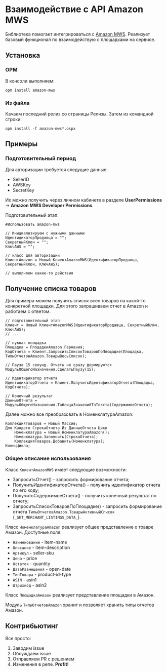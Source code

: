 # Взаимодействие с API Amazon MWS

Библиотека помогает интегрироваться с [Amazon MWS](https://developer.amazonservices.com/). Реализует базовый функционал по взаимодействую с площадками на сервисе.

## Установка

### OPM

В консоли выполняем:
```
opm install amazon-mws
```
### Из файла

Качаем последний релиз со страницы Релизы. Затем из командной строки:
```
opm install -f amazon-mws*.ospx
```

## Примеры

### Подготовительный период

Для авторизации требуется следущие данные:
* SellerID
* AWSKey
* SecretKey

Их можно получить через личном кабинете в разделе **UserPermissions** -> **Amazon MWS Developer Permissions**.

Подготовительный этап:
```bsl
#Использовать amazon-mws

// Инициализируем с нужными данными
ИдентификаторПродавца = "";
СекретныйКлюч = "";
КлючAWS = "";

// класс для авторизации
КлиентAmazon = Новый КлиентAmazonMWS(ИдентификаторПродавца, СекретныйКлюч, КлючAWS);

// выполняем какие-то действия
```

## Получение списка товаров

Для примера можем получить список всех товаров на какой-то конкретной площадки. Для этого запрашиваем отчет в Amazon и работаем с ответом.

```bsl
// подготовительный этап
Клиент = Новый КлиентAmazonMWS(ИдентификаторПродавца, СекретныйКлюч, КлючAWS);
// ...

// нужная площадка
Площадка = ПлощадкиAmazon.Германия;
КодОтчета = Клиент.ЗапроситьСписокТоваровПоПлощадке(Площадка, ТипыОтчетовAmazon.ТоварыВесьСписок);

// Пауза 15 секунд. Отчеты не сразу формируются
МодульОбщегоНазначения.СделатьПаузу(15);

// Идентификатор отчета
ИдентификаторОтчета = Клиент.ПолучитьИдентификаторОтчета(Площадка, КодОтчета);

// Конечный результат
ДанныеОтчета = МодульОбщегоНазначения.ТаблицаЗначенийТзТекста(СодержимоеОтчета);
```

Далее можно все преобразовать в НоменклатураAmazon:

```bsl
КоллекцияТоваров = Новый Массив;
Для Каждого СтрокаОтчета Из ДанныеОтчета Цикл
    Номенклатура = Новый НоменклатураAmazon();
    Номенклатура.Заполнить(СтрокаОтчета);
    КоллекцияТоваров.Добавить(Номенклатура);
КонецЦикла;
```

### Общее описание использования

Класс `КлиентAmazonMWS` имеет следующие возможности:
* ЗапроситьОтчет() - запросить формирование отчета;
* ПолучитьИдентификаторОтчета() - получить идентификатор отчета по его коду;
* ПолучитьСодержимоеОтчета() - получить конечный результат по отчету;
* ЗапроситьСписокТоваровПоПлощадке() - запросить формирование отчета `ТипыОтчетовAmazon.ТоварыАктивныйСписок` (`_GET_MERCHANT_LISTINGS_DATA_`).

Класс `НоменклатураAmazon` реализует общее представление о товаре Амазон.
Доступные поля:
* `Наименование` - item-name
* `Описание` - item-description
* `Артикул` - seller-sku
* `Цена` - price
* `Остаток` - quantity
* `ДатаРазмещения` - open-date
* `ТипТовара` - product-id-type
* `ASIN` - asin1
* `Штрихкод` - asin2

Класс `ПлощадкаАмазон` реализует представление площадки в Амазон.

Модуль `ТипыОтчетовAmazon` хранит и позволяет хранить типы отчетов Амазон.

## Контрибьютинг

Все просто:
1. Заводим issue
2. Обсуждаем issue
3. Отправляем PR с решением
4. Изменения в репе. **Profit!**